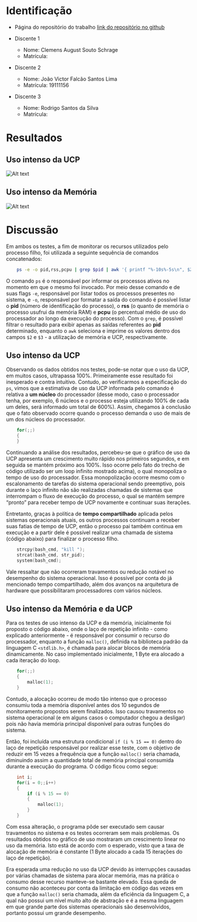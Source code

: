 # Identificação

* Página do repositório do trabalho [link do repositório no github](https://github.com/Clemensss/teaching)

* Discente 1
  * Nome: Clemens August Souto Schrage
  * Matrícula:
* Discente 2
  * Nome: João Victor Falcão Santos Lima
  * Matrícula: 19111156
* Discente 3
  * Nome: Rodrigo Santos da Silva
  * Matrícula:

# Resultados

## Uso intenso da UCP

![Alt text](https://media.discordapp.net/attachments/443576706775777313/614579876128751617/Uso_Intenso_da_UCP.png?width=683&height=456)

## Uso intenso da Memória

![Alt text](https://media.discordapp.net/attachments/443576706775777313/614584227907764224/Uso_Intenso_da_Memoria.png?width=728&height=455)

# Discussão

Em ambos os testes, a fim de monitorar os recursos utilizados pelo processo filho, foi utilizada a seguinte sequência de comandos concatenados:

```bash
    ps -e -o pid,rss,pcpu | grep $pid | awk '{ printf "%-10s%-5s\n", $2, $3 }'
```

O comando `ps` é o responsável por informar os processos ativos no momento em que o mesmo foi invocado. Por meio desse comando e de suas flags `-e`, responsável por listar todos os processos presentes no sistema, e `-o`, responsável por formatar a saída do comando é possível listar o **pid** (número de identificação do processo), o **rss** (o quanto de memória o processo usufrui da memória RAM) e **pcpu** (o percentual médio de uso do processador ao longo da execução do processo). Com o `grep`, é possível filtrar o resultado para exibir apenas as saídas referentes ao **pid** determinado, enquanto o `awk` seleciona e imprime os valores dentro dos campos `$2` e `$3` - a utilização de memória e UCP, respectivamente.

## Uso intenso da UCP

Observando os dados obtidos nos testes, pode-se notar que o uso da UCP, em muitos casos, ultrapassa 100%. Primeiramente esse resultado foi inesperado e contra intuitivo. Contudo, ao verificarmos a especificação do `ps`, vimos que a estimativa de uso da UCP informada pelo comando é relativa a **um núcleo** do processador (desse modo, caso o processador tenha, por exemplo, 6 núcleos e o processo esteja utilizando 100% de cada um deles, será informado um total de 600%). Assim, chegamos à conclusão que o fato observado ocorre quando o processo demanda o uso de mais de um dos núcleos do processador.

```C
    for(;;)
    {
    }
```

Continuando a análise dos resultados, percebeu-se que o gráfico de uso da UCP apresenta um crescimento muito rápido nos primeiros segundos, e em seguida se mantém próximo aos 100%. Isso ocorre pelo fato do trecho de código utilizado ser um loop infinito mostrado acima), o qual monopoliza o tempo de uso do processador. Essa monopolização ocorre mesmo com o escalonamento de tarefas do sistema operacional sendo preemptivo, pois durante o laço infinito não são realizadas chamadas de sistemas que interrompam o fluxo de execução do processo, o qual se mantém sempre “pronto” para receber tempo de UCP novamente e continuar suas iterações.

Entretanto, graças à política de **tempo compartilhado** aplicada pelos sistemas operacionais atuais, os outros processos continuam a receber suas fatias de tempo de UCP, então o processo pai também continua em execução e a partir dele é possível realizar uma chamada de sistema (código abaixo) para finalizar o processo filho.

```C
    strcpy(bash_cmd, "kill ");
    strcat(bash_cmd, str_pid);
    system(bash_cmd);
```

Vale ressaltar que não ocorreram travamentos ou redução notável no desempenho do sistema operacional. Isso é possível por conta do já mencionado tempo compartilhado, além dos avanços na arquitetura de hardware que possibilitaram processadores com vários núcleos.

## Uso intenso da Memória e da UCP

Para os testes de uso intenso da UCP e da memória, inicialmente foi proposto o código abaixo, onde o laço de repetição infinito - como explicado anteriormente - é responsável por consumir o recurso do processador, enquanto a função `malloc()`, definida na biblioteca padrão da linguagem C `<stdlib.h>`, é chamada para alocar blocos de memória dinamicamente. No caso implementado inicialmente, 1 Byte era alocado a cada iteração do loop.

```C
    for(;;)
    {
        malloc(1);
    }
```

Contudo, a alocação ocorreu de modo tão intenso que o processo consumiu toda a memória disponível antes dos 10 segundos de monitoramento propostos serem finalizados. Isso causou travamentos no sistema operacional (e em alguns casos o computador chegou a desligar) pois não havia memória principal disponível para outras funções do sistema.

Então, foi incluída uma estrutura condicional `if (i % 15 == 0)` dentro do laço de repetição responsável por realizar esse teste, com o objetivo de reduzir em 15 vezes a frequência que a função `malloc()` seria chamada, diminuindo assim a quantidade total de memória principal consumida durante a execução do programa. O código ficou como segue:

```C
    int i;
    for(i = 0;;i++)
    {
        if (i % 15 == 0)
        {
            malloc(1);
        }
    }
```

Com essa alteração, o programa pôde ser executado sem causar travamentos no sistema e os testes ocorreram sem mais problemas. Os resultados obtidos no gráfico de uso mostraram um crescimento linear no uso da memória. Isto está de acordo com o esperado, visto que a taxa de alocação de memória é constante (1 Byte alocado a cada 15 iterações do laço de repetição).

Era esperada uma redução no uso da UCP devido às interrupções causadas por várias chamadas de sistema para alocar memória, mas na prática o consumo desse recurso manteve-se bastante elevado. Essa queda de consumo não aconteceu por conta da limitação em código das vezes em que a função `malloc()` seria chamada, além da eficiência da linguagem C, a qual não possui um nível muito alto de abstração e é a mesma linguagem em que grande parte dos sistemas operacionais são desenvolvidos, portanto possui um grande desempenho.
